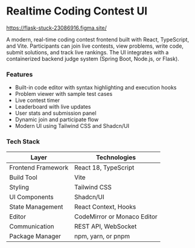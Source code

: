 # Realtime Coding Contest UI

https://flask-stuck-23086916.figma.site/

A modern, real-time coding contest frontend built with React, TypeScript, and Vite. Participants can join live contests, view problems, write code, submit solutions, and track live rankings. The UI integrates with a containerized backend judge system (Spring Boot, Node.js, or Flask).

### Features
- Built-in code editor with syntax highlighting and execution hooks
- Problem viewer with sample test cases
- Live contest timer
- Leaderboard with live updates
- User stats and submission panel
- Dynamic join and participate flow
- Modern UI using Tailwind CSS and Shadcn/UI

### Tech Stack
| Layer                | Technologies                     |
|---------------------|----------------------------------|
| Frontend Framework  | React 18, TypeScript             |
| Build Tool          | Vite                             |
| Styling             | Tailwind CSS                     |
| UI Components       | Shadcn/UI                        |
| State Management    | React Context, Hooks             |
| Editor              | CodeMirror or Monaco Editor      |
| Communication       | REST API, WebSocket              |
| Package Manager     | npm, yarn, or pnpm               |


